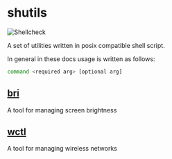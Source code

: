 shutils
=======
![Shellcheck](https://github.com/depsterr/shutils/workflows/Shellcheck/badge.svg)

A set of utilities written in posix compatible shell script.

In general in these docs usage is written as follows:
```sh
command <required arg> [optional arg]
```

[bri](bri)
---
A tool for managing screen brightness

[wctl](wctl)
---
A tool for managing wireless networks
